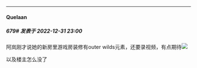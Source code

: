 

*****

####  Quelaan  
##### 679#       发表于 2022-12-31 23:00

阿岚刚才说她的新房里游戏房装修有outer wilds元素，还要录视频，有点期待<img src="https://static.saraba1st.com/image/smiley/face2017/072.png" referrerpolicy="no-referrer">

以及楼主怎么没了

